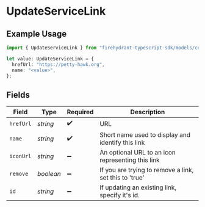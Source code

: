# UpdateServiceLink

## Example Usage

```typescript
import { UpdateServiceLink } from "firehydrant-typescript-sdk/models/components";

let value: UpdateServiceLink = {
  hrefUrl: "https://petty-hawk.org",
  name: "<value>",
};
```

## Fields

| Field                                                  | Type                                                   | Required                                               | Description                                            |
| ------------------------------------------------------ | ------------------------------------------------------ | ------------------------------------------------------ | ------------------------------------------------------ |
| `hrefUrl`                                              | *string*                                               | :heavy_check_mark:                                     | URL                                                    |
| `name`                                                 | *string*                                               | :heavy_check_mark:                                     | Short name used to display and identify this link      |
| `iconUrl`                                              | *string*                                               | :heavy_minus_sign:                                     | An optional URL to an icon representing this link      |
| `remove`                                               | *boolean*                                              | :heavy_minus_sign:                                     | If you are trying to remove a link, set this to 'true' |
| `id`                                                   | *string*                                               | :heavy_minus_sign:                                     | If updating an existing link, specify it's id.         |